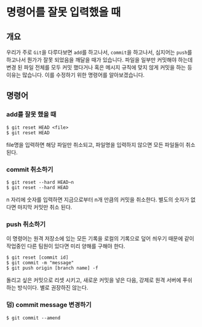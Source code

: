 # 명령어를 잘못 입력했을 때
## 개요
우리가 주로 ```Git```을 다루다보면 ```add```를 하고나서, ```commit```을 하고나서, 심지어는 ```push```를 하고나서 뭔가가 잘못 되었음을 깨달을 때가 있습니다. 파일을 일부만 커밋해야 하는데 변경 된 파일 전체를 모두 커밋 했다거나 혹은 메시지 규칙에 맞지 않게 커밋을 하는 등 이유는 많습니다.
이를 수정하기 위한 명령어를 알아보겠습니다.
## 명령어
### add를 잘못 했을 때
```
$ git reset HEAD <file>
$ git reset HEAD
```
file명을 입력하면 해당 파일만 취소되고, 파일명을 입력하지 않으면 모든 파일들이 취소된다.
### commit 취소하기
```
$ git reset --hard HEAD~n
$ git reset --hard HEAD
```
n 자리에 숫자를 입력하면 지금으로부터 n개 만큼의 커밋을 취소한다. 별도의 숫자가 없다면 마지막 커밋만 취소 된다.
### push 취소하기
이 명령어는 원격 저장소에 있는 모든 기록을 로컬의 기록으로 덮어 씌우기 때문에 같이 작업중인 다른 팀원이 있다면 미리 양해를 구해야 한다.
```
$ git reset [commit id]
$ git commit -m "message"
$ git push origin [branch name] -f
```
돌리고 싶은 커밋으로 리셋 시키고, 새로운 커밋을 넣은 다음, 강제로 원격 서버에 푸쉬하는 방식이다. 별로 권장하진 않는다.
### 덤) commit message 변경하기
```
$ git commit --amend
```